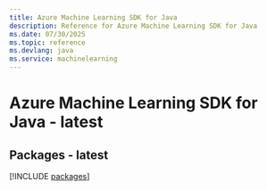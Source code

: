 ```yaml
---
title: Azure Machine Learning SDK for Java
description: Reference for Azure Machine Learning SDK for Java
ms.date: 07/30/2025
ms.topic: reference
ms.devlang: java
ms.service: machinelearning
---
```

# Azure Machine Learning SDK for Java - latest
## Packages - latest
[!INCLUDE [packages](machine-learning-index.md)]
